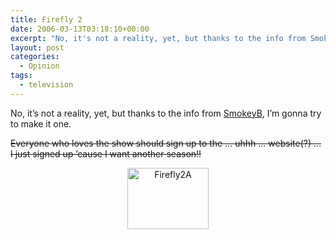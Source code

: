 ```yaml
---
title: Firefly 2
date: 2006-03-13T03:18:10+00:00
excerpt: "No, it's not a reality, yet, but thanks to the info from SmokeyB, I'm gonna try to make it one."
layout: post
categories:
  - Opinion
tags:
  - television
---
```

No, it&#8217;s not a reality, yet, but thanks to the info from [SmokeyB](http://bacon.frymybacon.com/), I&#8217;m gonna try to make it one.

~~Everyone who loves the show should sign up to the &#8230; uhhh &#8230; website(?) &#8230; I just signed up &#8217;cause I want another season!!~~

<p style="text-align: center;">
  <a href="http://en.wikipedia.org/wiki/Firefly_(TV_series)#Critical_response" rel="lightbox"><img class="aligncenter size-full wp-image-2942" title="Firefly2A" src="https://dv8b8dkxht4vb.cloudfront.net/img/Firefly2A.jpg" alt="Firefly2A" width="130" height="98" /></a>
</p>